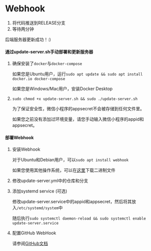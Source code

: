 # Webhook

1. 将代码推送到RELEASE分支
2. 等待两分钟

后端服务器更新成功！:)

#### 通过update-server.sh手动部署和更新服务器

1. 确保安装了`docker`与`docker-compose`

   如果您是Ubuntu用户，运行`sudo apt update && sudo apt install docker.io docker-compose`

   如果您是Windows/Mac用户，安装Docker Desktop

2. `sudo chmod +x update-server.sh && sudo ./update-server.sh`

   为了保证安全性，微信小程序的appsecret不会被存储到任何文件里。

   如果您之前没有添加过环境变量，请您手动输入微信小程序的appid和appsecret。

#### 部署Webhook

1. 安装Webhook

   对于Ubuntu和Debian用户，可以`sudo apt install webhook`

   如果您使用其他操作系统，可以在[这里](https://github.com/adnanh/webhook/releases)下载二进制文件

2. 修改update-server.yml中的仓库和分支

3. 添加systemd service (可选)

   修改update-server.service中的appid和appsecret，然后将其放入`/etc/systemd/system`中

   随后执行`sudo systemctl daemon-reload && sudo systemctl enable update-server.service`

4. 配置GitHub WebHook

   请参阅[GitHub文档](https://docs.github.com/en/free-pro-team@latest/developers/webhooks-and-events/about-webhooks)

